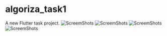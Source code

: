 # algoriza_task1

A new Flutter task project.
![ScreemShots](pic1.jpeg)
![ScreemShots](pic2.jpeg)
![ScreemShots](pic3.jpeg)
![ScreemShots](Pic5.jpg)
